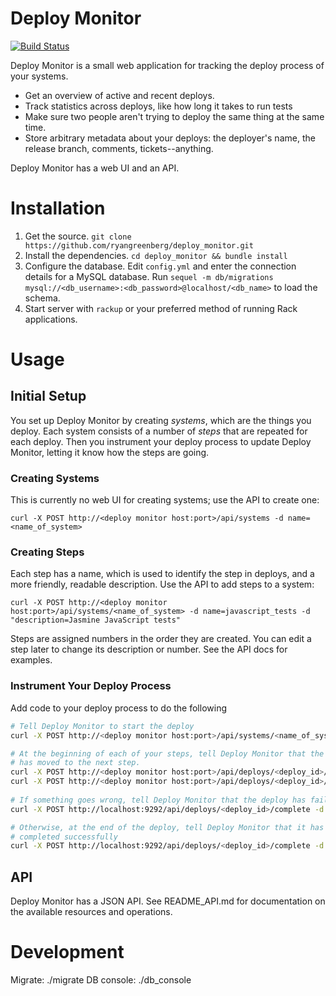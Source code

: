 # Deploy Monitor

[![Build Status](https://secure.travis-ci.org/ryangreenberg/deploy_monitor.png?branch=master)](https://travis-ci.org/ryangreenberg/deploy_monitor)

Deploy Monitor is a small web application for tracking the deploy process of your systems.

- Get an overview of active and recent deploys.
- Track statistics across deploys, like how long it takes to run tests
- Make sure two people aren't trying to deploy the same thing at the same time.
- Store arbitrary metadata about your deploys: the deployer's name, the release branch, comments, tickets--anything.

Deploy Monitor has a web UI and an API.

# Installation

1. Get the source. `git clone https://github.com/ryangreenberg/deploy_monitor.git`
2. Install the dependencies. `cd deploy_monitor && bundle install`
3. Configure the database. Edit `config.yml` and enter the connection details for a MySQL database. Run `sequel -m db/migrations mysql://<db_username>:<db_password>@localhost/<db_name>` to load the schema.
4. Start server with `rackup` or your preferred method of running Rack applications.

# Usage

## Initial Setup

You set up Deploy Monitor by creating *systems*, which are the things you deploy. Each system consists of a number of *steps* that are repeated for each deploy. Then you instrument your deploy process to update Deploy Monitor, letting it know how the steps are going.

### Creating Systems

This is currently no web UI for creating systems; use the API to create one:

    curl -X POST http://<deploy monitor host:port>/api/systems -d name=<name_of_system>

### Creating Steps

Each step has a name, which is used to identify the step in deploys, and a more friendly, readable description. Use the API to add steps to a system:

    curl -X POST http://<deploy monitor host:port>/api/systems/<name_of_system> -d name=javascript_tests -d "description=Jasmine JavaScript tests"

Steps are assigned numbers in the order they are created. You can edit a step later to change its description or number. See the API docs for examples.

### Instrument Your Deploy Process

Add code to your deploy process to do the following

```bash
# Tell Deploy Monitor to start the deploy
curl -X POST http://<deploy monitor host:port>/api/systems/<name_of_system>/deploys -d ""

# At the beginning of each of your steps, tell Deploy Monitor that the deploy
# has moved to the next step.
curl -X POST http://<deploy monitor host:port>/api/deploys/<deploy_id>/<step_name> -d ""
curl -X POST http://<deploy monitor host:port>/api/deploys/<deploy_id>/<next_step_name> -d ""
	
# If something goes wrong, tell Deploy Monitor that the deploy has failed
curl -X POST http://localhost:9292/api/deploys/<deploy_id>/complete -d result=failed

# Otherwise, at the end of the deploy, tell Deploy Monitor that it has
# completed successfully
curl -X POST http://localhost:9292/api/deploys/<deploy_id>/complete -d result=complete
```

## API

Deploy Monitor has a JSON API. See README_API.md for documentation on the available resources and operations.

# Development
Migrate: ./migrate
DB console: ./db_console